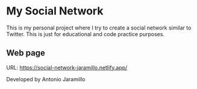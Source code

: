 # My Social Network

This is my personal project where I try to create a social network similar to Twitter. This is just for educational and code practice purposes.

## Web page

URL: https://social-network-jaramillo.netlify.app/

Developed by Antonio Jaramillo